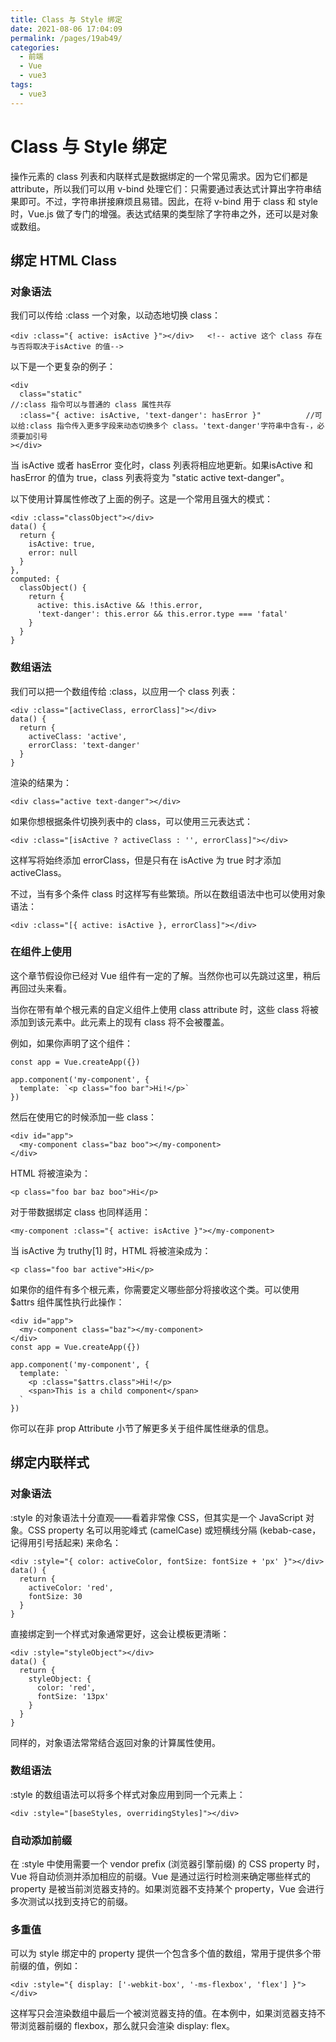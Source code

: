 ```yaml
---
title: Class 与 Style 绑定
date: 2021-08-06 17:04:09
permalink: /pages/19ab49/
categories:
  - 前端
  - Vue
  - vue3
tags:
  - vue3
---
```

# Class 与 Style 绑定
操作元素的 class 列表和内联样式是数据绑定的一个常见需求。因为它们都是 attribute，所以我们可以用 v-bind 处理它们：只需要通过表达式计算出字符串结果即可。不过，字符串拼接麻烦且易错。因此，在将 v-bind 用于 class 和 style 时，Vue.js 做了专门的增强。表达式结果的类型除了字符串之外，还可以是对象或数组。
## 绑定 HTML Class
### 对象语法
我们可以传给 :class  一个对象，以动态地切换 class：

    <div :class="{ active: isActive }"></div>   <!-- active 这个 class 存在与否将取决于isActive 的值-->

以下是一个更复杂的例子：

    <div
      class="static"                                                  //:class 指令可以与普通的 class 属性共存
      :class="{ active: isActive, 'text-danger': hasError }"          //可以给:class 指令传入更多字段来动态切换多个 class。'text-danger'字符串中含有-，必须要加引号
    ></div>

当 isActive 或者 hasError 变化时，class 列表将相应地更新。如果isActive 和 hasError 的值为 true，class 列表将变为 "static active text-danger"。

以下使用计算属性修改了上面的例子。这是一个常用且强大的模式：

    <div :class="classObject"></div>
    data() {
      return {
        isActive: true,
        error: null
      }
    },
    computed: {
      classObject() {
        return {
          active: this.isActive && !this.error,
          'text-danger': this.error && this.error.type === 'fatal'
        }
      }
    }

### 数组语法
我们可以把一个数组传给 :class，以应用一个 class 列表：

    <div :class="[activeClass, errorClass]"></div>
    data() {
      return {
        activeClass: 'active',
        errorClass: 'text-danger'
      }
    }
渲染的结果为：

    <div class="active text-danger"></div>
如果你想根据条件切换列表中的 class，可以使用三元表达式：

    <div :class="[isActive ? activeClass : '', errorClass]"></div>
这样写将始终添加 errorClass，但是只有在 isActive 为 true 时才添加 activeClass。

不过，当有多个条件 class 时这样写有些繁琐。所以在数组语法中也可以使用对象语法：

    <div :class="[{ active: isActive }, errorClass]"></div>
### 在组件上使用
这个章节假设你已经对 Vue 组件有一定的了解。当然你也可以先跳过这里，稍后再回过头来看。

当你在带有单个根元素的自定义组件上使用 class attribute 时，这些 class 将被添加到该元素中。此元素上的现有 class 将不会被覆盖。

例如，如果你声明了这个组件：

    const app = Vue.createApp({})

    app.component('my-component', {
      template: `<p class="foo bar">Hi!</p>`
    })
然后在使用它的时候添加一些 class：

    <div id="app">
      <my-component class="baz boo"></my-component>
    </div>
HTML 将被渲染为：

    <p class="foo bar baz boo">Hi</p>
对于带数据绑定 class 也同样适用：

    <my-component :class="{ active: isActive }"></my-component>
当 isActive 为 truthy[1] 时，HTML 将被渲染成为：

    <p class="foo bar active">Hi</p>
如果你的组件有多个根元素，你需要定义哪些部分将接收这个类。可以使用 $attrs 组件属性执行此操作：

    <div id="app">
      <my-component class="baz"></my-component>
    </div>
    const app = Vue.createApp({})

    app.component('my-component', {
      template: `
        <p :class="$attrs.class">Hi!</p>
        <span>This is a child component</span>
      `
    })
你可以在非 prop Attribute 小节了解更多关于组件属性继承的信息。

## 绑定内联样式
### 对象语法
:style 的对象语法十分直观——看着非常像 CSS，但其实是一个 JavaScript 对象。CSS property 名可以用驼峰式 (camelCase) 或短横线分隔 (kebab-case，记得用引号括起来) 来命名：

    <div :style="{ color: activeColor, fontSize: fontSize + 'px' }"></div>
    data() {
      return {
        activeColor: 'red',
        fontSize: 30
      }
    }
直接绑定到一个样式对象通常更好，这会让模板更清晰：

    <div :style="styleObject"></div>
    data() {
      return {
        styleObject: {
          color: 'red',
          fontSize: '13px'
        }
      }
    }
同样的，对象语法常常结合返回对象的计算属性使用。

### 数组语法
:style 的数组语法可以将多个样式对象应用到同一个元素上：

    <div :style="[baseStyles, overridingStyles]"></div>
### 自动添加前缀
在 :style 中使用需要一个 vendor prefix (浏览器引擎前缀) 的 CSS property 时，Vue 将自动侦测并添加相应的前缀。Vue 是通过运行时检测来确定哪些样式的 property 是被当前浏览器支持的。如果浏览器不支持某个 property，Vue 会进行多次测试以找到支持它的前缀。

### 多重值
可以为 style 绑定中的 property 提供一个包含多个值的数组，常用于提供多个带前缀的值，例如：

    <div :style="{ display: ['-webkit-box', '-ms-flexbox', 'flex'] }"></div>
这样写只会渲染数组中最后一个被浏览器支持的值。在本例中，如果浏览器支持不带浏览器前缀的 flexbox，那么就只会渲染 display: flex。